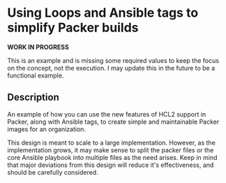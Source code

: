 # Using Loops and Ansible tags to simplify Packer builds

**WORK IN PROGRESS**

This is an example and is missing some required values to keep the focus on the concept, not the execution. I may update this in the future to be a functional example.

## Description

An example of how you can use the new features of HCL2 support in Packer, along with Ansible tags, to create simple and maintainable Packer images for an organization.

This design is meant to scale to a large implementation. However, as the implementation grows, it may make sense to split the packer files or the core Ansible playbook into multiple files as the need arises. Keep in mind that major deviations from this design will reduce it's effectiveness, and should be carefully considered.
